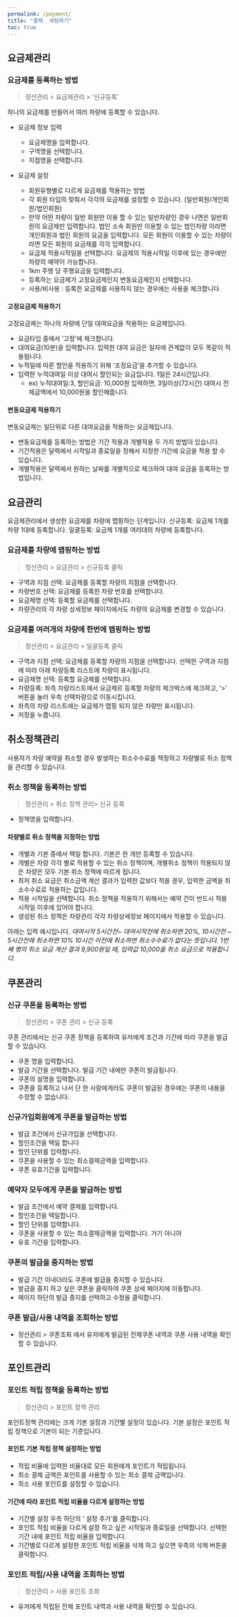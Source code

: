 ```yaml
---
permalink: /payment/
title: "결제 	세팅하기"
toc: true
---
```


## 요금제관리

### 요금제를 등록하는 방법

> 정산관리 > 요금제관리 > ‘신규등록’

하나의 요금제를 만들어서 여러 차량에 등록할 수 있습니다.

-  요금제 정보 입력
	-  요금제명을 입력합니다.
	-  구역명을 선택합니다.
	-  지점명을 선택합니다.

-  요금제 설정

	-  회원유형별로 다르게 요금제를 적용하는 방법
	-  각 회원 타입의 맞춰서 각각의 요금제를 설정할 수 있습니다. (일반회원/개인회원/법인회원)
	-  만약 어떤 차량이 일반 회원만 이용 할 수 있는 일반차량인 경우 나면은 일반회원의 요금제만 입력합니다. 법인 소속 회원만 이용할 수 있는 법인차량 이라면 개인회원과 법인 회원의 요금을 입력합니다. 모든 회원이 이용할 수 있는 차량이라면 모든 회원의 요금제를 각각 입력합니다.
	-  요금제 적용시작일을 선택합니다. 요금제의 적용시작일 이후에 있는 경우에만 차량의 예약이 가능합니다.
	-  1km 주행 당 주행요금을 입력합니다.
	-  등록하는 요금제가 고정요금제인지 변동요금제인지 선택합니다.
	-  사용/비사용 : 등록한 요금제를 사용하지 않는 경우에는 사용을 체크합니다.


#### 고정요금제 적용하기
고정요금제는 하나의 차량에 단일 대여요금을 적용하는 요금제입니다.
-  요금타입 중에서 ‘고정’에 체크합니다.
-  대여요금(10분)을 입력합니다. 입력한 대여 요금은 일자에 관계없이 모두 똑같이 적용됩니다.	
-  누적일에 따른 할인을 적용하기 위해 ‘조정요금’을 추가할 수 있습니다.
-  입력한 누적대여일 이상 대여시 할인되는 요금입니다. 1일은 24시간입니다.
	-  ex) 누적대여일:3, 할인요금: 10,000원 입력하면, 3일이상(72시간) 대여시 전체금액에서 10,000원을 할인해줍니다.

#### 변동요금제 적용하기
 변동요금제는 일단위로 다른 대여요금을 적용하는 요금제입니다.
-  변동요금제를 등록하는 방법은 기간 적용과 개별적용 두 가지 방법이 있습니다.
-  기간적용은 달력에서 시작일과 종료일을 정해서 지정한 기간에 요금을 적용 할 수 있습니다.
-  개별적용은 달력에서 원하는 날짜를 개별적으로 체크하여 대여 요금을 등록하는 방법입니다.

## 요금관리

요금제관리에서 생성한 요금제를 차량에 맵핑하는 단계입니다.
신규등록: 요금제 1개를 차량 1대에 등록합니다.
일괄등록: 요금제 1개를 여러대의 차량에 등록합니다.

### 요금제를 차량에 맵핑하는 방법

> 정산관리 > 요금관리 > 신규등록 클릭

-  구역과 지점 선택: 요금제를 등록할 차량의 지점을 선택합니다.
-  차량번호 선택: 요금제를 등록한 차량 번호를 선택합니다.
-  요금제명 선택: 등록할 요금제를 선택합니다.
-  차량관리의 각 차량 상세정보 페이지에서도 차량의 요금제를 변경할 수 있습니다.

### 요금제를 여러개의 차량에 한번에 맵핑하는 방법

> 정산관리 > 요금관리 > 일괄등록 클릭

-  구역과 지점 선택: 요금제를 등록할 차량의 지점을 선택합니다. 선택한 구역과 지점에 따라 아래 차량등록 리스트에 차량이 표시됩니다.
-  요금제명 선택: 등록할 요금제를 선택합니다.
-  차량등록: 좌측 차량리스트에서 요금제르 등록할 차량의 체크박스에 체크하고, ‘>’ 버튼을 눌러 우측 선택차량으로 이동시킵니다.
-  좌측의 차량 리스트에는 요금제가 맵핑 되지 않은 차량만 표시됩니다.
-  저장을 누릅니다.

## 취소정책관리

사용자가 차량 예약을 취소할 경우 발생하는 취소수수료를 책정하고 차량별로 취소 정책을 관리할 수 있습니다.

### 취소 정책을 등록하는 방법

> 정산관리 > 취소 정책 관리> 신규 등록

-  정책명을 입력합니다.
#### 차량별로 취소 정책을 지정하는 방법
-  개별과 기본 중에서 택일 합니다. 기본은 한 개만 등록할 수 있습니다.
-  개별은 차량 각각 별로 적용할 수 있는 취소 정책이며, 개별취소 정책이 적용되지 않은 차량은 모두 기본 취소 정책에 따르게 됩니다.
-  최저 취소 요금은 취소금액 계산 결과가 입력한 값보다 적을 경우, 입력한 금액을 취소수수료로 적용하는 값입니다.
-  적용 시작일을 선택합니다. 취소 정책을 적용하기 위해서는 예약 건이 반드시 적용 시작일 이후에 있어야 합니다.
-  생성된 취소 정책은 차량관리 각각 차량상세정보 페이지에서 적용할 수 있습니다.

아래는 입력 예시입니다.
*대여시작 5시간전~ 대여시작전에 취소하면 20%,
10시간전 ~ 5시간전에 취소하면 10%
10시간 이전에 취소하면 취소수수료가 없다는 뜻입니다.
1번째 행의 취소 요금 계산 결과 9,900원일 때, 입력값 10,000을 취소 요금으로 적용합니다.* 

## 쿠폰관리

### 신규 쿠폰을 등록하는 방법

> 정산관리 > 쿠폰 관리 > 신규 등록

쿠폰 관리에서는 신규 쿠폰 정책을 등록하여 유저에게 조건과 기간에 따라 쿠폰을 발급할 수 있습니다.

-  쿠폰 명을 입력합니다.
-  발급 기간을 선택합니다. 발급 기간 내에만 쿠폰이 발급됩니다.
-  쿠폰의 설명을 입력합니다.
-  쿠폰을 등록하고 나서 단 한 사람에게라도 쿠폰이 발급된 경우에는 쿠폰의 내용을 수정할 수 없습니다.

### 신규가입회원에게 쿠폰을 발급하는 방법

-  발급 조건에서 신규가입을 선택합니다.
-  할인조건을 택일 합니다
-  할인 단위를 입력합니다.
-  쿠폰을 사용할 수 있는 최소결제금액을 입력합니다.
-  쿠폰 유효기간을 입력합니다.

### 예약자 모두에게 쿠폰을 발급하는 방법

-  발급 조건에서 예약 결제를 입력합니다.
-  할인조건을 택일합니다.
-  할인 단위를 입력합니다.
-  쿠폰을 사용할 수 있는 최소결제금액을 입력합니다. 거기 아니야
-  유효 기간을 입력합니다.

### 쿠폰의 발급을 중지하는 방법

-  발급 기간 이내더라도 쿠폰에 발급을 중지할 수 있습니다.
-  발급을 중지 하고 싶은 쿠폰을 클릭하여 쿠폰 상세 페이지에 이동합니다.
-  페이지 하단의 발급 중지를 선택하고 수정을 클릭합니다.

### 쿠폰 발급/사용 내역을 조회하는 방법

-  정산관리 > 쿠폰조회 에서 유저에게 발급된 전체쿠폰 내역과 쿠폰 사용 내역을 확인할 수 있습니다.

## 포인트관리

### 포인트 적립 정책을 등록하는 방법

> 정산관리 > 포인트 정책 관리

포인트정책 관리에는 크게 기본 설정과 기간별 설정이 있습니다. 기본 설정은 포인트 적립 정책으로 기본이 되는 기준입니다.

#### 포인트 기본 적립 정책 설정하는 방법

-  적립 비율에 입력한 비율대로 모든 회원에게 포인트가 적립됩니다.
-  최소 결제 금액은 포인트를 사용할 수 있는 최소 결제 금액입니다.
-  최소 사용 포인트를 설정할 수 있습니다.

#### 기간에 따라 포인트 적립 비율을 다르게 설정하는 방법

-  기간별 설정 우측 하단의 ‘ 설정 추가’를 클릭합니다.
-  포인트 적립 비율을 다르게 설정 하고 싶은 시작일과 종료일을 선택합니다. 선택한 기간 내에 포인트 적립 비율을 입력합니다.
-  기간별로 다르게 설정한 포인트 적립 비율을 삭제 하고 싶으면 우측의 삭제 버튼을 클릭합니다.

### 포인트 적립/사용 내역을 조회하는 방법

> 정산관리 > 사용 포인트 조회

- 유저에게 적립된 전체 포인트 내역과 사용 내역을 확인할 수 있습니다.	

